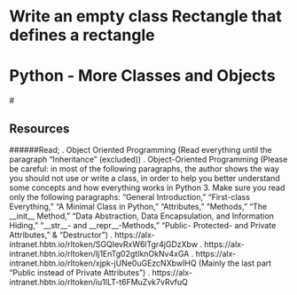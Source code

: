 # Write an empty class Rectangle that defines a rectangle
<h1>Python - More Classes and Objects</h1>
#<h2>Resources</h2>
######Read;
	. Object Oriented Programming (Read everything until the paragraph “Inheritance” (excluded))
	. Object-Oriented Programming (Please be careful: in most of the following paragraphs, the author shows the way you should not use or write a class, in order to help you better understand some concepts and how everything works in Python 3. Make sure you read only the following paragraphs: “General Introduction,” “First-class Everything,” “A Minimal Class in Python,” “Attributes,” “Methods,” “The __init__ Method,” “Data Abstraction, Data Encapsulation, and Information Hiding,” “__str__- and __repr__-Methods,” “Public- Protected- and Private Attributes,” & “Destructor”)
	. https://alx-intranet.hbtn.io/rltoken/SGQIevRxW6lTgr4jGDzXbw
	. https://alx-intranet.hbtn.io/rltoken/Ij1EnTg02gtIknOkNv4xGA
	. https://alx-intranet.hbtn.io/rltoken/xjpk-jUNe0uGEzcNXbwIHQ (Mainly the last part “Public instead of Private Attributes”)
	. https://alx-intranet.hbtn.io/rltoken/iu1ILT-t6FMuZvk7vRvfuQ
